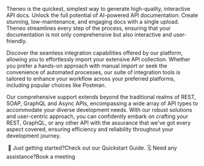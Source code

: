 Theneo is the quickest, simplest way to generate high-quality, interactive API docs. Unlock the full potential of AI-powered API documentation: Create stunning, low-maintenance, and engaging docs with a single upload. Theneo streamlines every step of the process, ensuring that your documentation is not only comprehensive but also interactive and user-friendly.

Discover the seamless integration capabilities offered by our platform, allowing you to effortlessly import your extensive API collection. Whether you prefer a hands-on approach with manual import or seek the convenience of automated processes, our suite of integration tools is tailored to enhance your workflow across your preferred platforms, including popular choices like Postman.

Our comprehensive support extends beyond the traditional realms of REST, SOAP, GraphQL and Async APIs, encompassing a wide array of API types to accommodate your diverse development needs. With our robust solutions and user-centric approach, you can confidently embark on crafting your REST, GraphQL, or any other API with the assurance that we've got every aspect covered, ensuring efficiency and reliability throughout your development journey.

<Image url="https://theneo-prod-public.s3.us-east-1.amazonaws.com/9f9ccf29-34a5-4441-88d3-3b40b7d4cb97.png" alt="" title="" attributes='{"width":"1456px","height":"870px"}'/>

<Table style="width:100%;min-width:100%" colSizes='["auto","auto"]' isHeaderAdded='true' tableHeader='["Title","Description"]'>
  <table-row>
    <table-cell>🚀 Just getting started?Check out our Quickstart Guide.</table-cell>
    <table-cell>🗓️ Need any assistance?Book a meeting</table-cell>
  </table-row>
</Table>